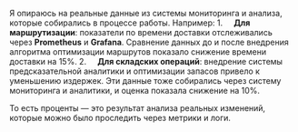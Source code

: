 Я опираюсь на реальные данные из системы мониторинга и анализа, которые собирались в процессе работы. Например:
	1.     **Для маршрутизации**: показатели по времени доставки отслеживались через **Prometheus** и **Grafana**. Сравнение данных до и после внедрения алгоритма оптимизации маршрутов показало снижение времени доставки на 15%.
	2.     **Для складских операций**: внедрение системы предсказательной аналитики и оптимизации запасов привело к уменьшению издержек. Эти данные тоже собирались через систему мониторинга и аналитики, и оценка показала снижение на 10%.

То есть проценты — это результат анализа реальных изменений, которые можно было проследить через метрики и логи.